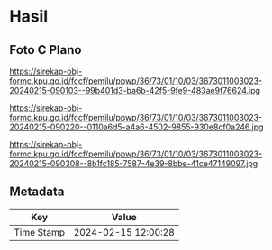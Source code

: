 # Hasil

## Foto C Plano

https://sirekap-obj-formc.kpu.go.id/fccf/pemilu/ppwp/36/73/01/10/03/3673011003023-20240215-090103--99b401d3-ba6b-42f5-9fe9-483ae9f76624.jpg

https://sirekap-obj-formc.kpu.go.id/fccf/pemilu/ppwp/36/73/01/10/03/3673011003023-20240215-090220--0110a6d5-a4a6-4502-9855-930e8cf0a246.jpg

https://sirekap-obj-formc.kpu.go.id/fccf/pemilu/ppwp/36/73/01/10/03/3673011003023-20240215-090308--8b1fc185-7587-4e39-8bbe-41ce47149097.jpg


## Metadata

| Key        | Value               |
| ---------- | ------------------- |
| Time Stamp | 2024-02-15 12:00:28 |



